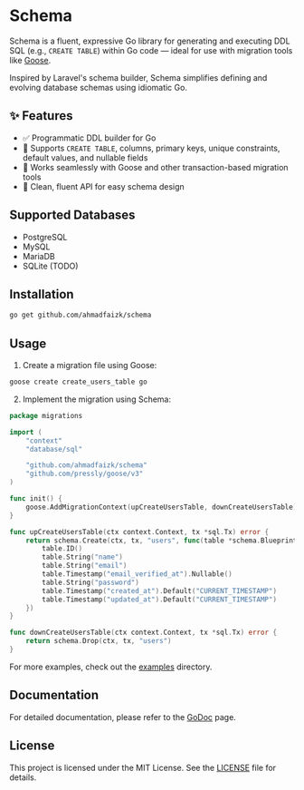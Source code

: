 # Schema

Schema is a fluent, expressive Go library for generating and executing DDL SQL (e.g., `CREATE TABLE`) within Go code — ideal for use with migration tools like [Goose](https://github.com/pressly/goose).

Inspired by Laravel's schema builder, Schema simplifies defining and evolving database schemas using idiomatic Go.


## ✨ Features

- ✅ Programmatic DDL builder for Go
- 🧱 Supports `CREATE TABLE`, columns, primary keys, unique constraints, default values, and nullable fields
- 🔄 Works seamlessly with Goose and other transaction-based migration tools
- 🧩 Clean, fluent API for easy schema design

## Supported Databases

- PostgreSQL
- MySQL
- MariaDB
- SQLite (TODO)

## Installation

```bash
go get github.com/ahmadfaizk/schema
```

## Usage

1. Create a migration file using Goose:
```bash
goose create create_users_table go
```

2. Implement the migration using Schema:
```go
package migrations

import (
	"context"
	"database/sql"

	"github.com/ahmadfaizk/schema"
	"github.com/pressly/goose/v3"
)

func init() {
	goose.AddMigrationContext(upCreateUsersTable, downCreateUsersTable)
}

func upCreateUsersTable(ctx context.Context, tx *sql.Tx) error {
	return schema.Create(ctx, tx, "users", func(table *schema.Blueprint) {
		table.ID()
		table.String("name")
		table.String("email")
		table.Timestamp("email_verified_at").Nullable()
		table.String("password")
		table.Timestamp("created_at").Default("CURRENT_TIMESTAMP")
		table.Timestamp("updated_at").Default("CURRENT_TIMESTAMP")
	})
}

func downCreateUsersTable(ctx context.Context, tx *sql.Tx) error {
	return schema.Drop(ctx, tx, "users")
}
```
For more examples, check out the [examples](examples/basic) directory.

## Documentation
For detailed documentation, please refer to the [GoDoc](https://pkg.go.dev/github.com/ahmadfaizk/schema) page.

## License
This project is licensed under the MIT License. See the [LICENSE](LICENSE) file for details.